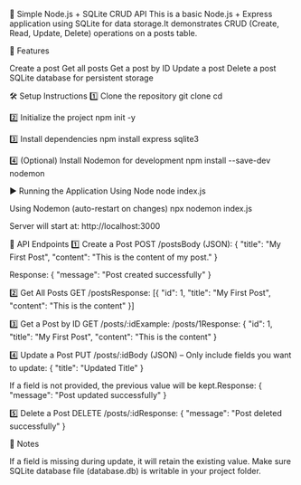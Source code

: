 📌 Simple Node.js + SQLite CRUD API
This is a basic Node.js + Express application using SQLite for data storage.It demonstrates CRUD (Create, Read, Update, Delete) operations on a posts table.

🚀 Features

Create a post
Get all posts
Get a post by ID
Update a post
Delete a post
SQLite database for persistent storage

🛠️ Setup Instructions
1️⃣ Clone the repository
git clone <your-repo-url>
cd <project-folder>

2️⃣ Initialize the project
npm init -y

3️⃣ Install dependencies
npm install express sqlite3

4️⃣ (Optional) Install Nodemon for development
npm install --save-dev nodemon

▶️ Running the Application
Using Node
node index.js

Using Nodemon (auto-restart on changes)
npx nodemon index.js

Server will start at:
http://localhost:3000

📂 API Endpoints
1️⃣ Create a Post
POST /postsBody (JSON):
{
"title": "My First Post",
"content": "This is the content of my post."
}

Response:
{ "message": "Post created successfully" }

2️⃣ Get All Posts
GET /postsResponse:
[{ "id": 1, "title": "My First Post", "content": "This is the content" }]

3️⃣ Get a Post by ID
GET /posts/:idExample: /posts/1Response:
{ "id": 1, "title": "My First Post", "content": "This is the content" }

4️⃣ Update a Post
PUT /posts/:idBody (JSON) – Only include fields you want to update:
{
"title": "Updated Title"
}

If a field is not provided, the previous value will be kept.Response:
{ "message": "Post updated successfully" }

5️⃣ Delete a Post
DELETE /posts/:idResponse:
{ "message": "Post deleted successfully" }

📌 Notes

If a field is missing during update, it will retain the existing value.
Make sure SQLite database file (database.db) is writable in your project folder.

